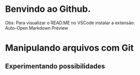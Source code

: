 # Benvindo ao Github.


Obs: Para visualizar o READ.ME no VSCode 
instalar a extensão:
<br> 
Auto-Open Markdown Preview

<h1>Manipulando arquivos com Git</h1>
<h2>Experimentando possibilidades</h2>

